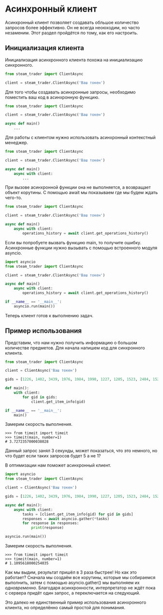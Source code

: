 # Асинхронный клиент

Асинхронный клиент позволяет создавать обльшое количество запросов более эффективно. Он не всегда неоюходим, но часто незаменим.
Этот раздел пройдётся по тому, как его настроить.

## Инициализация клиента
Инициализация асинхронного клиента похожа на инициализацию синхронного.

```python
from steam_trader import ClientAsync

client = steam_trader.ClientAsync('Ваш токен')
```

Для того чтобы создавать асинхронные запросы, необходимо поместить ваш код в асинхронную функцию.
```python
from steam_trader import ClientAsync

client = steam_trader.ClientAsync('Ваш токен')

async def main()
    ...
```

Для работы с клиентом нужно использовать асинхронный контекстный менеджер.
```python
from steam_trader import ClientAsync

client = steam_trader.ClientAsync('Ваш токен')

async def main()
    async with client:
        ...
```

При вызове асинхронной функции она не выполняется, а возвращает объект корутины.
С помощью await мы показываем где мы будем ждать чего-то.
```python
from steam_trader import ClientAsync

client = steam_trader.ClientAsync('Ваш токен')

async def main()
    async with client:
        operations_history = await client.get_operations_history()
```

Если вы попробуете вызвать функцию main, то получите ошибку. Асинхронные функции нужно вызывать с помощью встроенного модуля asyncio.

```python
import asyncio
from steam_trader import ClientAsync

client = steam_trader.ClientAsync('Ваш токен')

async def main()
    async with client:
        operations_history = await client.get_operations_history()

if __name__ == '__main__':
    asyncio.run(main())
```

Теперь клиент готов к выполнению задач.

## Пример использования
Представим, что нам нужно получить информацию о большом количестве предметов.
Для начала напишем код для синхронного клиента.

```python
from steam_trader import ClientAsync

client = ClientAsync('Ваш токен')

gids = [1226, 1402, 3439, 1976, 1984, 1990, 1227, 1205, 1523, 2484, 1524, 1503, 1506, 1220, 1515, 3530, 1745, 1202]

def main():
    with client:
        for gid in gids:
            client.get_item_info(gid)

if __name__ == '__main__':
    main()
```

Замерим скорость выполнения.
```pycon
>>> from timeit import timeit
>>> timeit(main, number=1)
# 3.7272357000038028
```
Данный запрос занял 3 секунды, может показаться, что это немного, но что будет если таких запросов будет 5 а не 1?

В оптимизации нам поможет асинхронный клиент.

```python
import asyncio
from steam_trader import ClientAsync

client = ClientAsync('Ваш токен')

gids = [1226, 1402, 3439, 1976, 1984, 1990, 1227, 1205, 1523, 2484, 1524, 1503, 1506, 1220, 1515, 3530, 1745, 1202]

async def main():
    async with client:
        tasks = [client.get_item_info(gid) for gid in gids]
        responses = await asyncio.gather(*tasks)
        for response in responses:
            print(response)

asyncio.run(main())
```

Замерим скорость выполнения.
```pycon
>>> from timeit import timeit
>>> timeit(main, number=1)
# 1.1095618000254035
```
Как мы выдим, результат пришёл в 3 раза быстрее! Но как это работает?
Сначала мы создаём все корутины, которые мы собираемся выполнить, затем с помощью asyncio.gather() мы выполняем их *одновременно*.
Благодаря асинхронности, интерпретатор не ждёт пока с сервера придёт один запрос, а переключается на следующий.

Это далеко не единственный пример использования асинхронного клиента, но определённо самый простой для понимания.